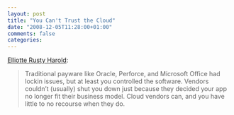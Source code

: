 ```yaml
---
layout: post
title: "You Can't Trust the Cloud"
date: "2008-12-05T11:28:00+01:00"
comments: false
categories: 
---
```


<p><a href="http://www.elharo.com/blog/software-development/web-development/2008/12/03/you-cant-trust-the-cloud/#comment-595204">Elliotte Rusty Harold</a>:</p>

<blockquote>
<p>Traditional payware like Oracle, Perforce, and Microsoft Office had lockin issues, but at least you controlled the software. Vendors couldn’t (usually) shut you down just because they decided your app no longer fit their business model. Cloud vendors can, and you have little to no recourse when they do.</p>
</blockquote>


